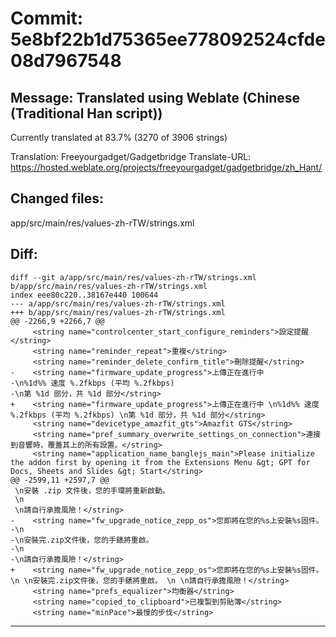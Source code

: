 # Commit: 5e8bf22b1d75365ee778092524cfde08d7967548
## Message: Translated using Weblate (Chinese (Traditional Han script))

Currently translated at 83.7% (3270 of 3906 strings)

Translation: Freeyourgadget/Gadgetbridge
Translate-URL: https://hosted.weblate.org/projects/freeyourgadget/gadgetbridge/zh_Hant/
## Changed files:
app/src/main/res/values-zh-rTW/strings.xml

## Diff:
```
diff --git a/app/src/main/res/values-zh-rTW/strings.xml b/app/src/main/res/values-zh-rTW/strings.xml
index eee80c220..38167e440 100644
--- a/app/src/main/res/values-zh-rTW/strings.xml
+++ b/app/src/main/res/values-zh-rTW/strings.xml
@@ -2266,9 +2266,7 @@
     <string name="controlcenter_start_configure_reminders">設定提醒</string>
     <string name="reminder_repeat">重複</string>
     <string name="reminder_delete_confirm_title">刪除提醒</string>
-    <string name="firmware_update_progress">上傳正在進行中
-\n%1d%% 速度 %.2fkbps (平均 %.2fkbps)
-\n第 %1d 部分，共 %1d 部分</string>
+    <string name="firmware_update_progress">上傳正在進行中 \n%1d%% 速度 %.2fkbps (平均 %.2fkbps) \n第 %1d 部分，共 %1d 部分</string>
     <string name="devicetype_amazfit_gts">Amazfit GTS</string>
     <string name="pref_summary_overwrite_settings_on_connection">連接到音響時，覆蓋其上的所有設置。</string>
     <string name="application_name_banglejs_main">Please initialize the addon first by opening it from the Extensions Menu &gt; GPT for Docs, Sheets and Slides &gt; Start</string>
@@ -2599,11 +2597,7 @@
 \n安裝 .zip 文件後，您的手環將重新啟動。
 \n
 \n請自行承擔風險！</string>
-    <string name="fw_upgrade_notice_zepp_os">您即將在您的%s上安裝%s固件。
-\n
-\n安裝完.zip文件後，您的手錶將重啟。
-\n
-\n請自行承擔風險！</string>
+    <string name="fw_upgrade_notice_zepp_os">您即將在您的%s上安裝%s固件。 \n \n安裝完.zip文件後，您的手錶將重啟。 \n \n請自行承擔風險！</string>
     <string name="prefs_equalizer">均衡器</string>
     <string name="copied_to_clipboard">已複製到剪貼簿</string>
     <string name="minPace">最慢的步伐</string>
```
-----------------------------------
